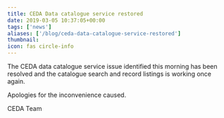 ```yaml
---
title: CEDA Data catalogue service restored
date: 2019-03-05 10:37:05+00:00
tags: ['news']
aliases: ['/blog/ceda-data-catalogue-service-restored']
thumbnail: 
icon: fas circle-info
---
```

The CEDA data catalogue service issue identified this morning has been resolved and the catalogue search and record listings is working once again.


Apologies for the inconvenience caused.


CEDA Team

